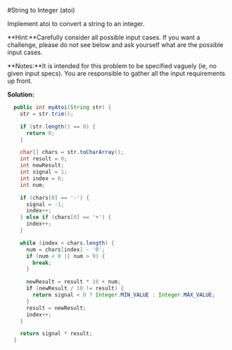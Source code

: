 #String to Integer (atoi)

Implement atoi to convert a string to an integer.

**Hint:**Carefully consider all possible input cases. If you want a challenge, please do not see below and ask yourself what are the possible input cases.

**Notes:**It is intended for this problem to be specified vaguely (ie, no given input specs). You are responsible to gather all the input requirements up front.

**Solution:**

```java
  public int myAtoi(String str) {
    str = str.trim();

    if (str.length() == 0) {
      return 0;
    }

    char[] chars = str.toCharArray();
    int result = 0;
    int newResult;
    int signal = 1;
    int index = 0;
    int num;

    if (chars[0] == '-') {
      signal = -1;
      index++;
    } else if (chars[0] == '+') {
      index++;
    }

    while (index < chars.length) {
      num = chars[index] - '0';
      if (num < 0 || num > 9) {
        break;
      }

      newResult = result * 10 + num;
      if (newResult / 10 != result) {
        return signal < 0 ? Integer.MIN_VALUE : Integer.MAX_VALUE;
      }
      result = newResult;
      index++;
    }

    return signal * result;
  }
```
